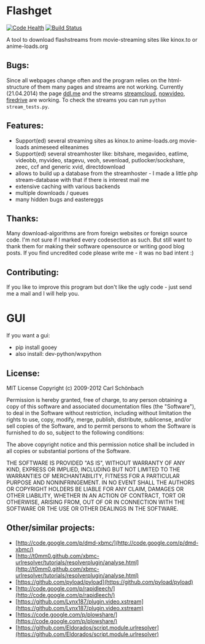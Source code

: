 # Flashget
[![Code Health](https://landscape.io/github/balrok/Flashget/master/landscape.png)](https://landscape.io/github/balrok/Flashget/master)
[![Build Status](https://travis-ci.org/balrok/Flashget.svg?branch=master)](https://travis-ci.org/balrok/Flashget)

A tool to download flashstreams from movie-streaming sites like kinox.to or anime-loads.org

## Bugs:

Since all webpages change often and the program relies on the html-structure of them many pages and streams are not working.
Currently (21.04.2014) the page [ddl.me](http://ddl.me) and the streams [streamcloud](http://streamcloud.eu),
[nowvideo](http://nowvideo.sx), [firedrive](http://firedrive.com) are working.
To check the streams you can run `python stream_tests.py`.

## Features:

- Support(ed) several streaming sites as kinox.to anime-loads.org movie-loads animeseed eliteanimes
- Support(ed) several streamhoster like: bitshare, megavideo, eatlime, videobb, myvideo, stagevu, veoh, sevenload, putlocker/sockshare,
  zeec, ccf and generic xvid, directdownload
- allows to build up a database from the streamhoster - I made a little php stream-database with that if there is interest mail me
- extensive caching with various backends
- multiple downloads / queues
- many hidden bugs and eastereggs

## Thanks:

Many download-algorithms are from foreign websites or foreign source code. I'm not sure if I marked every codesection as such. But still
want to thank them for making their software opensource or writing good blog posts. If you find uncredited code please write me - it was no
bad intent :)

## Contributing:

If you like to improve this program but don't like the ugly code - just send me a mail and I will help you.


# GUI

If you want a gui:

* pip install gooey
* also install: dev-python/wxpython


## License:

MIT License
Copyright (c) 2009-2012 Carl Schönbach

Permission is hereby granted, free of charge, to any person obtaining a copy of this software and associated documentation files (the "Software"), to deal in the Software without restriction, including without limitation the rights to use, copy, modify, merge, publish, distribute, sublicense, and/or sell copies of the Software, and to permit persons to whom the Software is furnished to do so, subject to the following conditions:

The above copyright notice and this permission notice shall be included in all copies or substantial portions of the Software.

THE SOFTWARE IS PROVIDED "AS IS", WITHOUT WARRANTY OF ANY KIND, EXPRESS OR IMPLIED, INCLUDING BUT NOT LIMITED TO THE WARRANTIES OF MERCHANTABILITY, FITNESS FOR A PARTICULAR PURPOSE AND NONINFRINGEMENT. IN NO EVENT SHALL THE AUTHORS OR COPYRIGHT HOLDERS BE LIABLE FOR ANY CLAIM, DAMAGES OR OTHER LIABILITY, WHETHER IN AN ACTION OF CONTRACT, TORT OR OTHERWISE, ARISING FROM, OUT OF OR IN CONNECTION WITH THE SOFTWARE OR THE USE OR OTHER DEALINGS IN THE SOFTWARE.

## Other/similar projects:

* [http://code.google.com/p/dmd-xbmc/](http://code.google.com/p/dmd-xbmc/)
* [http://t0mm0.github.com/xbmc-urlresolver/tutorials/resolverplugin/analyse.html](http://t0mm0.github.com/xbmc-urlresolver/tutorials/resolverplugin/analyse.html)
* [https://github.com/pyload/pyload](https://github.com/pyload/pyload)
* [http://code.google.com/p/rapidleech/](http://code.google.com/p/rapidleech/)
* [https://github.com/Lynx187/plugin.video.xstream](https://github.com/Lynx187/plugin.video.xstream)
* [https://code.google.com/p/plowshare/](https://code.google.com/p/plowshare/)
* [https://github.com/Eldorados/script.module.urlresolver](https://github.com/Eldorados/script.module.urlresolver)
